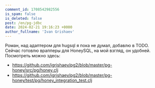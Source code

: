 ```yaml
---
comment_id: 1708542982556
is_spam: false
is_deleted: false
post: /en/pg-jdbc
date: 2024-02-21 19:16:23 +0000
author_fullname: 'Ivan Grishaev'
---
```


Роман, над адаптером для hugsql я пока не думал, добавлю в TODO. Сейчас готовлю врапперы для HoneySQL, на мой взгляд, он удобней. Посмотреть можно здесь:

- https://github.com/igrishaev/pg2/blob/master/pg-honey/src/pg/honey.clj
- https://github.com/igrishaev/pg2/blob/master/pg-honey/test/pg/honey_integration_test.clj
